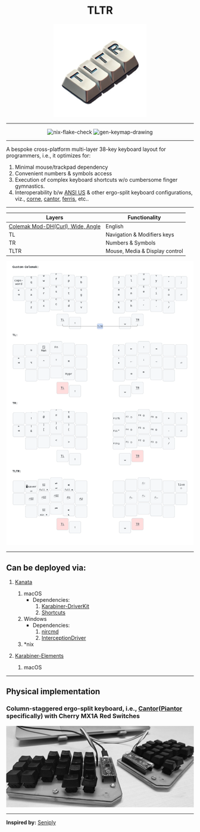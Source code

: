 <h1 align='center'>TLTR</h1>
<div align='center'>
    <img title='TLTR' src='./assets/logo.png' alt='Logo for the layout' height='250px'/>
</div>

---

<div align='center'>
    <img src="https://github.com/DivitMittal/TLTR/actions/workflows/.github/workflows/flake-check.yml/badge.svg" alt="nix-flake-check"/>
    <img src="https://github.com/DivitMittal/TLTR/actions/workflows/.github/workflows/keymap-drawer.yml/badge.svg" alt="gen-keymap-drawing"/>
</div>

---

A bespoke cross-platform multi-layer 38-key keyboard layout for programmers, i.e., it optimizes for:

1. Minimal mouse/trackpad dependency
2. Convenient numbers & symbols access
3. Execution of complex keyboard shortcuts w/o cumbersome finger gymnastics.
4. Interoperability b/w [ANSI US](https://commons.wikimedia.org/wiki/File:ANSI_Keyboard_Layout_Diagram_with_Form_Factor.svg) & other ergo-split keyboard configurations, viz., [corne](https://github.com/foostan/crkbd/), [cantor](https://github.com/diepala/cantor), [ferris](https://github.com/pierrechevalier83/ferris), etc..

---

| Layers                                                                                        | Functionality                  |
| --------------------------------------------------------------------------------------------- | ------------------------------ |
| [Colemak Mod-DH(Curl), Wide, Angle](https://github.com/ColemakMods/mod-dh?tab=readme-ov-file) | English                        |
| TL                                                                                            | Navigation & Modifiers keys    |
| TR                                                                                            | Numbers & Symbols              |
| TLTR                                                                                          | Mouse, Media & Display control |

<div align='center'>
    <img title='Layers' src='./assets/tltr.svg' alt='Layers of the keyboard layout visualized'/>
</div>

---

## Can be deployed via:

1. [Kanata](https://github.com/jtroo/kanata/)

   1. macOS
      - Dependencies:
        1. [Karabiner-DriverKit](https://github.com/pqrs-org/Karabiner-DriverKit-VirtualHIDDevice/blob/main/dist/Karabiner-DriverKit-VirtualHIDDevice-3.1.0.pkg)
        2. [Shortcuts](<https://www.wikipedia.com/en/articles/Shortcuts_(Apple)>)
   2. Windows
      - Dependencies:
        1. [nircmd](https://www.nirsoft.net/utils/nircmd.html)
        2. [InterceptionDriver](https://github.com/oblitum/Interception)
   3. \*nix

1. [Karabiner-Elements](https://github.com/pqrs-org/Karabiner-Elements)

   1. macOS

---

## Physical implementation

### Column-staggered ergo-split keyboard, i.e., [Cantor](https://github.com/diepala/cantor)([Piantor](https://github.com/beekeeb/piantor) specifically) with Cherry MX1A Red Switches

![Split Keyboard Image](./assets/split_keyboard.jpeg)

---

**Inspired by:** [Seniply](https://github.com/stevep99/seniply)